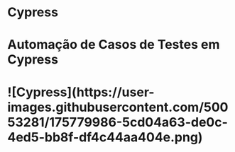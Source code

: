 # Cypress
 <h1>Automação de Casos de Testes em Cypress<h1>
![Cypress](https://user-images.githubusercontent.com/50053281/175779986-5cd04a63-de0c-4ed5-bb8f-df4c44aa404e.png)